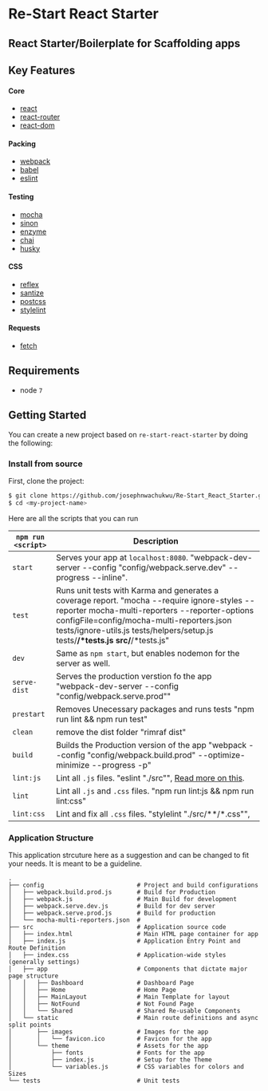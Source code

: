 
# Re-Start React Starter
## React Starter/Boilerplate for Scaffolding apps

## Key Features
#### Core
* [react](https://github.com/facebook/react)
* [react-router](https://github.com/rackt/react-router)
* [react-dom](https://facebook.github.io/react/docs/react-dom.html)

#### Packing 
* [webpack](https://github.com/webpack/webpack)
* [babel](https://github.com/babel/babel)
* [eslint](http://eslint.org)

#### Testing
* [mocha](https://mochajs.org/)
* [sinon](http://sinonjs.org/)
* [enzyme](https://github.com/airbnb/enzyme)
* [chai](https://github.com/chaijs/chai)
* [husky](https://github.com/typicode/husky) 

#### CSS
* [reflex](leejordan.github.io/reflex/docs/)
* [santize](https://github.com/jonathantneal/sanitize.css/)
* [postcss](https://github.com/postcss/postcss)
* [stylelint](https://www.npmjs.com/package/stylelint)

#### Requests
* [fetch](https://github.com/github/fetch)

## Requirements
* node `7`

## Getting Started

You can create a new project based on `re-start-react-starter` by doing the following:

### Install from source

First, clone the project:

```bash
$ git clone https://github.com/josephnwachukwu/Re-Start_React_Starter.git <my-project-name>
$ cd <my-project-name>
```

Here are all the scripts that you can run

|`npm run <script>`|Description|
|------------------|-----------|
|`start`|Serves your app at `localhost:8080`. "webpack-dev-server --config \"config/webpack.serve.dev\" --progress --inline".|
|`test`|Runs unit tests with Karma and generates a coverage report. "mocha --require ignore-styles --reporter mocha-multi-reporters --reporter-options configFile=config/mocha-multi-reporters.json tests/ignore-utils.js tests/helpers/setup.js tests/**/*tests.js src/**/*tests.js"|
|`dev`|Same as `npm start`, but enables nodemon for the server as well.|
|`serve-dist`|Serves the production verstion fo the app "webpack-dev-server --config \"config/webpack.serve.prod\""|
|`prestart`|Removes Unecessary packages and runs tests "npm run lint && npm run test"|
|`clean`|remove the dist folder "rimraf dist"|
|`build`|Builds the Production version of the app "webpack --config \"config/webpack.build.prod\" --optimize-minimize --progress -p"|
|`lint:js`|Lint all `.js` files. "eslint \"./src\"", [Read more on this](http://eslint.org/docs/user-guide/command-line-interface.html#fix). |
|`lint`|Lint all `.js` and `.css` files. "npm run lint:js && npm run lint:css" |
|`lint:css`|Lint and fix all `.css` files. "stylelint \"./src/**/*.css\"", |

### Application Structure

This application strcuture here as a suggestion and can be changed to fit your needs. It is meant to be a guideline.

```
.
├── config                          # Project and build configurations
│   ├── webpack.build.prod.js       # Build for Production
│   ├── webpack.js                  # Main Build for development
│   ├── webpack.serve.dev.js        # Build for dev server
│   ├── webpack.serve.prod.js       # Build for production
│   └── mocha-multi-reporters.json  # 
├── src                             # Application source code
│   ├── index.html                  # Main HTML page container for app
│   ├── index.js                    # Application Entry Point and Route Definition
│   ├── index.css                   # Application-wide styles (generally settings)
│   ├── app                         # Components that dictate major page structure
│   │   ├── Dashboard               # Dashboard Page
│   │   ├── Home                    # Home Page
│   │   ├── MainLayout              # Main Template for layout
│   │   ├── NotFound                # Not Found Page
│   │   └── Shared                  # Shared Re-usable Components
│   └── static                      # Main route definitions and async split points
│       ├── images                  # Images for the app
│       │   └── favicon.ico         # Favicon for the app
│       └── theme                   # Assets for the app
│           ├── fonts               # Fonts for the app
│           ├── index.js            # Setup for the Theme
│           └── variables.js        # CSS variables for colors and Sizes
└── tests                           # Unit tests
```
